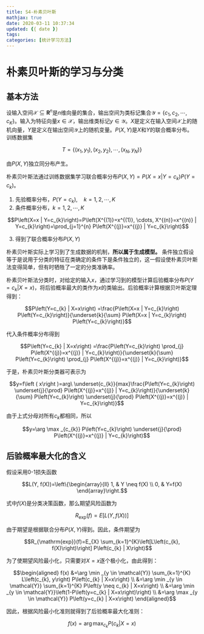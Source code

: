 ```yaml
---
title: S4-朴素贝叶斯
mathjax: true
date: 2020-03-11 10:37:34
updated: {{ date }}
tags:
categories: [统计学习方法]
---
```


# 朴素贝叶斯的学习与分类

## 基本方法

设输入空间$\mathcal{X} \subseteq \mathbf{R}^{n}$是$n$维向量的集合，输出空间为类标记集合$\mathcal{Y}=\left\{c_{1}, c_{2}, \cdots, c_{K}\right\}$。输入为特征向量$x \in \mathcal{X}$，输出维类标记$y \in \mathcal{Y}$。$X$是定义在输入空间$\mathcal{X}$上的随机向量，$Y$是定义在输出空间$\mathcal{Y}$上的随机变量。$P(X, Y)$是$X$和$Y$的联合概率分布。训练数据集

$$T=\left\{\left(x_{1}, y_{1}\right),\left(x_{2}, y_{2}\right), \cdots,\left(x_{N}, y_{N}\right)\right\}$$

由$P(X, Y)$独立同分布产生。

朴素贝叶斯法通过训练数据集学习联合概率分布$P(X, Y)=P\left(X=x | Y=c_{k}\right)P\left(Y=c_{k}\right)$。

1. 先验概率分布，$P\left(Y=c_{k}\right), \quad k=1,2, \cdots, K$
2. 条件概率分布，$k=1,2, \cdots, K$

$$P\left(X=x | Y=c_{k}\right)=P\left(X^{(1)}=x^{(1)}, \cdots, X^{(n)}=x^{(n)} | Y=c_{k}\right)=\prod_{j=1}^{n} P\left(X^{(j)}=x^{(j)} | Y=c_{k}\right)$$

3. 得到了联合概率分布$P(X, Y)$

朴素贝叶斯实际上学习到了生成数据的机制，**所以属于生成模型。** 条件独立假设等于是说用于分类的特征在类确定的条件下是条件独立的，这一假设使朴素贝叶斯法变得简单，但有时牺牲了一定的分类准确率。

朴素贝叶斯法分类时，对给定的输入$x$，通过学习到的模型计算后验概率分布$P\left(Y=c_{k} | X=x\right)$，将后验概率最大的类作为$x$的类输出。后验概率计算根据贝叶斯定理得到：

$$P\left(Y=c_{k} | X=x\right) =\frac{P\left(X=x | Y=c_{k}\right) P\left(Y=c_{k}\right)}{\underset{k}{\sum} P\left(X=x | Y=c_{k}\right) P\left(Y=c_{k}\right)}$$

代入条件概率分布得到

$$P\left(Y=c_{k} | X=x\right) =\frac{P\left(Y=c_{k}\right) \prod_{j} P\left(X^{(j)}=x^{(j)} | Y=c_{k}\right)}{\underset{k}{\sum} P\left(Y=c_{k}\right) \prod_{j} P\left(X^{(j)}=x^{(j)} | Y=c_{k}\right)}$$

于是，朴素贝叶斯分类器可表示为

$$y=f\left ( x\right )=arg\ \underset{c_{k}}{max}\frac{P\left(Y=c_{k}\right) \underset{j}{\prod} P\left(X^{(j)}=x^{(j)} | Y=c_{k}\right)}{\underset{k}{\sum} P\left(Y=c_{k}\right) \underset{j}{\prod} P\left(X^{(j)}=x^{(j)} | Y=c_{k}\right)}$$

由于上式分母对所有$c_{k}$都相同，所以

$$y=\arg \max _{c_{k}} P\left(Y=c_{k}\right) \underset{j}{\prod} P\left(X^{(j)}=x^{(j)} | Y=c_{k}\right)$$

## 后验概率最大化的含义

假设采用0-1损失函数

$$L(Y, f(X))=\left\{\begin{array}{ll}
1, & Y \neq f(X) \\
0, & Y=f(X)
\end{array}\right.$$

式中$f(X)$是分类决策函数，那么期望风险函数为

$$R_{\exp }(f)=E[L(Y, f(X))]$$

由于期望是根据联合分布$P(X, Y)$得到。因此，条件期望为

$$R_{\mathrm{exp}}(f)=E_{X} \sum_{k=1}^{K}\left[L\left(c_{k}, f(X)\right)\right] P\left(c_{k} | X\right)$$

为了使期望风险最小化，只需要对$X=x$逐个极小化，由此得到：

$$\begin{aligned}
f(x) &=\arg \min _{y \in \mathcal{Y}} \sum_{k=1}^{K} L\left(c_{k}, y\right) P\left(c_{k} | X=x\right) \\
&=\arg \min _{y \in \mathcal{Y}} \sum_{k=1}^{K} P\left(y \neq c_{k} | X=x\right) \\
&=\arg \min _{y \in \mathcal{Y}}\left(1-P\left(y=c_{k} | X=x\right)\right) \\
&=\arg \max _{y \in \mathcal{Y}} P\left(y=c_{k} | X=x\right)
\end{aligned}$$

因此，根据风险最小化准则就得到了后验概率最大化准则：

$$f(x)=\arg \max _{c_{k}} P\left(c_{k} | X=x\right)$$